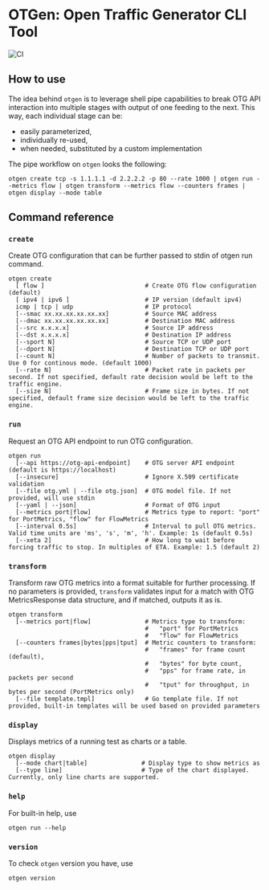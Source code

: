 # OTGen: Open Traffic Generator CLI Tool
![CI](https://github.com/open-traffic-generator/otgen/actions/workflows/ci.yml/badge.svg)

## How to use

The idea behind `otgen` is to leverage shell pipe capabilities to break OTG API interaction into multiple stages with output of one feeding to the next. This way, each individual stage can be:
* easily parameterized, 
* individually re-used,
* when needed, substituted by a custom implementation

The pipe workflow on `otgen` looks the following:

```Shell
otgen create tcp -s 1.1.1.1 -d 2.2.2.2 -p 80 --rate 1000 | otgen run --metrics flow | otgen transform --metrics flow --counters frames | otgen display --mode table
````

## Command reference

### `create`

Create OTG configuration that can be further passed to stdin of otgen run command.

```Shell
otgen create
  [ flow ]                            # Create OTG flow configuration (default)
  [ ipv4 | ipv6 ]                     # IP version (default ipv4)
  icmp | tcp | udp                    # IP protocol
  [--smac xx.xx.xx.xx.xx.xx]          # Source MAC address
  [--dmac xx.xx.xx.xx.xx.xx]          # Destination MAC address
  [--src x.x.x.x]                     # Source IP address
  [--dst x.x.x.x]                     # Destination IP address
  [--sport N]                         # Source TCP or UDP port
  [--dport N]                         # Destination TCP or UDP port
  [--count N]                         # Number of packets to transmit. Use 0 for continous mode. (default 1000)
  [--rate N]                          # Packet rate in packets per second. If not specified, default rate decision would be left to the traffic engine.
  [--size N]                          # Frame size in bytes. If not specified, default frame size decision would be left to the traffic engine.
```

### `run`

Request an OTG API endpoint to run OTG configuration.

```Shell
otgen run 
  [--api https://otg-api-endpoint]    # OTG server API endpoint (default is https://localhost)
  [--insecure]                        # Ignore X.509 certificate validation
  [--file otg.yml | --file otg.json]  # OTG model file. If not provided, will use stdin
  [--yaml | --json]                   # Format of OTG input
  [--metrics port|flow]               # Metrics type to report: "port" for PortMetrics, "flow" for FlowMetrics
  [--interval 0.5s]                   # Interval to pull OTG metrics. Valid time units are 'ms', 's', 'm', 'h'. Example: 1s (default 0.5s)
  [--xeta 2]                          # How long to wait before forcing traffic to stop. In multiples of ETA. Example: 1.5 (default 2)
````

### `transform`

Transform raw OTG metrics into a format suitable for further processing. If no parameters is provided, `transform` validates input for a match with OTG MetricsResponse data structure, and if matched, outputs it as is.

```Shell
otgen transform 
  [--metrics port|flow]               # Metrics type to transform: 
                                      #   "port" for PortMetrics
                                      #   "flow" for FlowMetrics
  [--counters frames|bytes|pps|tput]  # Metric counters to transform:
                                      #   "frames" for frame count (default),
                                      #   "bytes" for byte count,
                                      #   "pps" for frame rate, in packets per second
                                      #   "tput" for throughput, in bytes per second (PortMetrics only)
  [--file template.tmpl]              # Go template file. If not provided, built-in templates will be used based on provided parameters
````

### `display`

Displays metrics of a running test as charts or a table.

```Shell
otgen display
  [--mode chart|table]               # Display type to show metrics as
  [--type line]                      # Type of the chart displayed. Currently, only line charts are supported.
````

### `help`

For built-in help, use

```Shell
otgen run --help
````

### `version`

To check `otgen` version you have, use

```Shell
otgen version
````
